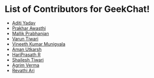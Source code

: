 # List of Contributors for GeekChat!

<!-- Format for adding contributor is as follows-
- [Aditya Verma](https://github.com/homewardgamer) -->


- [Aditi Yadav](https://github.com/adtoria)
- [Prakhar Awasthi](https://github.com/prakhar011)
- [Mallik Prabhanjan](https://github.com/vemulapandu)
- [Varun Tiwari](https://github.com/varunKT001)
- [Vineeth Kumar Munigyala](https://github.com/VineethKumarM)
- [Aman Utkarsh](https://github.com/mitrya) 
- [HariPrasath R](https://github.com/HariPrasath-3)
- [Shailesh Tiwari](https://github.com/shlesh)
- [Agrim Verma](https://github.com/AgrimVerma)
- [Revathi Ari](https://github.com/Revathi2306)



<!-- Add yourself above this line! -->
